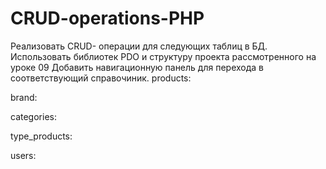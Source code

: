 # CRUD-operations-PHP
Реализовать CRUD- операции для следующих таблиц в БД.
Использовать библиотек PDO и структуру проекта рассмотренного на уроке 09
Добавить навигационную панель для перехода в соответствующий
справочиник.
products:

brand:

categories:

type_products:

users:
